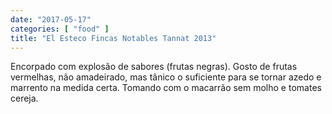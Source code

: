 ```yaml
---
date: "2017-05-17"
categories: [ "food" ]
title: "El Esteco Fincas Notables Tannat 2013"
---
```

Encorpado com explosão de sabores (frutas negras). Gosto de frutas vermelhas, não amadeirado, mas tânico o suficiente para se tornar azedo e marrento na medida certa. Tomando com o macarrão sem molho e tomates cereja.
